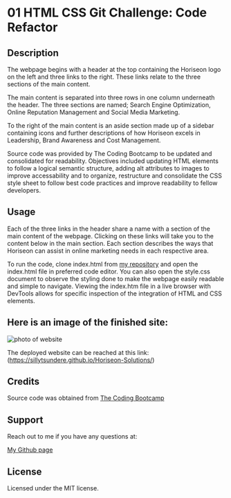 # 01 HTML CSS Git Challenge: Code Refactor

## Description

The webpage begins with a header at the top containing the Horiseon logo on the left and three links to the right. These links relate to the three sections of the main content.

The main content is separated into three rows in one column underneath the header. The three sections are named; Search Engine Optimization, Online Reputation Management and Social Media Marketing. 

To the right of the main content is an aside section made up of a sidebar containing icons and further descriptions of how Horiseon excels in Leadership, Brand Awareness and Cost Management.

Source code was provided by The Coding Bootcamp to be updated and consolidated for readability. Objectives included updating HTML elements to follow a logical semantic structure,  adding alt attributes to images to improve accessability and to organize, restructure and consolidate the CSS style sheet to follow best code practices and improve readability to fellow developers.

## Usage
Each of the three links in the header share a name with a section of the main content of the webpage. Clicking on these links will take you to the content below in the main section. Each section describes the ways that Horiseon can assist in online marketing needs in each respective area.

To run the code, clone index.html from [my repository](https://github.com/sillytsundere/Horiseon-Solutions.git) and open the index.html file in preferred code editor. You can also open the style.css document to observe the styling done to make the webpage easily readable and simple to navigate. Viewing the index.htm file in a live browser with DevTools allows for specific inspection of the integration of HTML and CSS elements.

## Here is an image of the finished site:
![photo of website](assets/127.0.0.1_5501_index.html.png)

The deployed website can be reached at this link:  (https://sillytsundere.github.io/Horiseon-Solutions/)

## Credits
Source code was obtained from [The Coding Bootcamp](https://git.bootcampcontent.com/University-of-Texas-at-Austin/UTA-VIRT-FSF-PT-06-2023-U-LOLC/-/tree/main/01-HTML-Git-CSS/02-Challenge)

## Support
Reach out to me if you have any questions at:

[My Github page](https://github.com/sillytsundere)

## License
Licensed under the MIT license.
